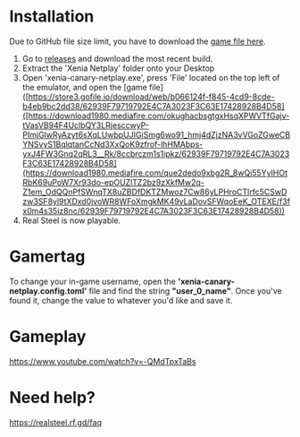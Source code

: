 # Installation

Due to GitHub file size limit, you have to download the [game file here]([https://download1980.mediafire.com/okughacbsgtgxHsqXPWVTfGajv-tVasVB94F4UclbQY3LRjesccwyP-PImjGlwRyAzyt6sXqLUwbpUJIGiSmg6wo91_hmj4dZjzNA3vVGoZGweCBYNSvyS1BqlqtanCcNd3XxQoK9zfrof-lhHMAbps-yxJ4FW3Gnq2qRL3__Rk/8ccbrczm1s1ipkz/62939F79719792E4C7A3023F3C63E17428928B4D58](https://download1980.mediafire.com/que2dedo9xbg2R_8wQi55YyIHOtRbK69uPoW7Xr93do-epOUZlTZ2bz9zXkfMw2q-Z1em_OdQQnPfSWnqTX8uZBDfDKTZMwoz7Cw86yLPHroCTlrfc5CSwDzw3SF8yl9tXDxd0jvoWR8WFoXmgkMK49vLaDovSFWqoEeK_OTEXE/f3fx0m4s35iz8nc/62939F79719792E4C7A3023F3C63E17428928B4D58)).

1. Go to [releases](https://github.com/b9natwo/RS-Multiplayer/releases) and download the most recent build.
2. Extract the 'Xenia Netplay' folder onto your Desktop
3. Open 'xenia-canary-netplay.exe', press 'File' located on the top left of the emulator, and open the [game file]([https://store3.gofile.io/download/web/b066124f-f845-4cd9-8cde-b4eb9bc2dd38/62939F79719792E4C7A3023F3C63E17428928B4D58]([https://download1980.mediafire.com/okughacbsgtgxHsqXPWVTfGajv-tVasVB94F4UclbQY3LRjesccwyP-PImjGlwRyAzyt6sXqLUwbpUJIGiSmg6wo91_hmj4dZjzNA3vVGoZGweCBYNSvyS1BqlqtanCcNd3XxQoK9zfrof-lhHMAbps-yxJ4FW3Gnq2qRL3__Rk/8ccbrczm1s1ipkz/62939F79719792E4C7A3023F3C63E17428928B4D58](https://download1980.mediafire.com/que2dedo9xbg2R_8wQi55YyIHOtRbK69uPoW7Xr93do-epOUZlTZ2bz9zXkfMw2q-Z1em_OdQQnPfSWnqTX8uZBDfDKTZMwoz7Cw86yLPHroCTlrfc5CSwDzw3SF8yl9tXDxd0jvoWR8WFoXmgkMK49vLaDovSFWqoEeK_OTEXE/f3fx0m4s35iz8nc/62939F79719792E4C7A3023F3C63E17428928B4D58))
4. Real Steel is now playable.


# Gamertag

To change your in-game username, open the **'xenia-canary-netplay.config.toml'** file and find the string **"user_0_name"**.
Once you've found it, change the value to whatever you'd like and save it.

# Gameplay

https://www.youtube.com/watch?v=-QMdTpxTaBs

# Need help?

https://realsteel.rf.gd/faq
